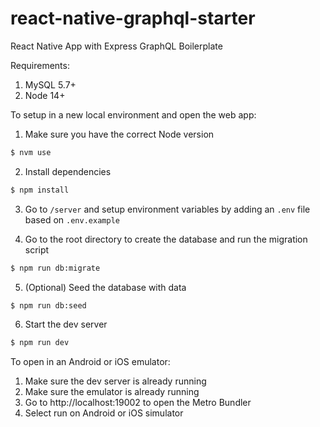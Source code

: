 # react-native-graphql-starter

React Native App with Express GraphQL Boilerplate

Requirements:

1. MySQL 5.7+
2. Node 14+

To setup in a new local environment and open the web app:

1. Make sure you have the correct Node version

```sh
$ nvm use
```

2. Install dependencies

```sh
$ npm install
```

3. Go to `/server` and setup environment variables by adding an `.env` file based on `.env.example`

4. Go to the root directory to create the database and run the migration script

```sh
$ npm run db:migrate
```

5. (Optional) Seed the database with data

```sh
$ npm run db:seed
```

6. Start the dev server

```sh
$ npm run dev
```

To open in an Android or iOS emulator:

1. Make sure the dev server is already running
2. Make sure the emulator is already running
3. Go to http://localhost:19002 to open the Metro Bundler
4. Select run on Android or iOS simulator
